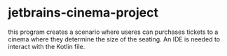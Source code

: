 # jetbrains-cinema-project

this program creates a scenario where useres can purchases tickets to a cinema where they determine the size of the seating. An IDE is needed to interact with the Kotlin file.
